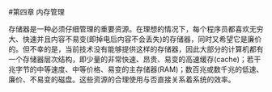 #第四章 内存管理

存储器是一种必须仔细管理的重要资源。在理想的情况下，每个程序员都喜欢无穷大、快速并且内容不易变(即掉电后内容不会丢失)的存储器，同时又希望它是廉价的。但不幸的是，当前技术没有能够提供这样的存储器，因此大部分的计算机都有一个存储器层次结构，即少量的非常快速、昂贵、易变的高速缓存(cache)；若干兆字节的中等速度、中等价格、易变的主存储器(RAM)；数百兆或数千兆的低速、廉价、不易变的磁盘。这些资源的合理使用与否直接关系着系统的效率。

